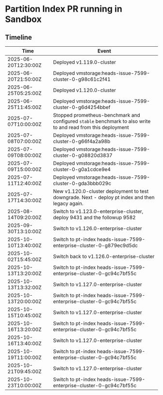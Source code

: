 # Partition Index PR running in Sandbox

## Timeline

Time                 | Event
-------------------- | -----
2025-06-20T12:30:00Z | Deployed v1.119.0-cluster
2025-06-20T21:50:00Z | Deployed vmstorage:heads-issue-7599-cluster-0-g98c61c2f41
2025-06-25T05:25:00Z | Deployed v1.120.0-cluster
2025-06-25T11:45:00Z | Deployed vmstorage:heads-issue-7599-cluster-0-g6d4254bbef
2025-07-07T10:00:00Z | Stopped prometheus-benchmark and configured `stable` benchmark to also write to and read from this deployment
2025-07-08T07:00:00Z | Deployed vmstorage:heads-issue-7599-cluster-0-g66f4a2a98b
2025-07-09T08:00:00Z | Deployed vmstorage:heads-issue-7599-cluster-0-g08820d3837
2025-07-09T15:00:00Z | Deployed vmstorage:heads-issue-7599-cluster-0-g0a1cdce9e4
2025-07-11T12:40:00Z | Deployed vmstorage:heads-issue-7599-cluster-0-gda3bbb029c
2025-07-17T14:30:00Z | New v1.120.0-cluster deployment to test downgrade. Next - deploy pt index and then legacy again.
2025-08-14T09:20:00Z | Switch to v1.123.0-enterprise-cluster, deploy 9431 and the followup 9582
2025-09-30T13:10:00Z | Switch to v1.126.0-enterprise-cluster
2025-10-10T13:40:00Z | Switch to pt-index heads-issue-7599-enterprise-cluster-0-g879ec9d5dc
2025-10-02T15:45:00Z | Switch back to v1.126.0-enterprise-cluster
2025-10-13T13:20:00Z | Switch to pt-index heads-issue-7599-enterprise-cluster-0-gc94c7bf55c
2025-10-13T13:32:00Z | Switch to v1.127.0-enterprise-cluster
2025-10-13T20:00:00Z | Switch to pt-index heads-issue-7599-enterprise-cluster-0-gc94c7bf55c
2025-10-15T10:45:00Z | Switch to v1.127.0-enterprise-cluster
2025-10-16T13:20:00Z | Switch to pt-index heads-issue-7599-enterprise-cluster-0-gc94c7bf55c
2025-10-16T13:40:00Z | Switch to v1.127.0-enterprise-cluster
2025-10-19T11:00:00Z | Switch to pt-index heads-issue-7599-enterprise-cluster-0-gc94c7bf55c
2025-10-21T09:45:00Z | Switch to v1.127.0-enterprise-cluster
2025-10-23T10:00:00Z | Switch to pt-index heads-issue-7599-enterprise-cluster-0-gc94c7bf55c
